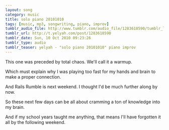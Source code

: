 ```yaml
---
layout: song
category: music
title: solo piano 20101010
tags: [music, mp3, songwriting, piano, improv]
tumblr_audio_file: http://www.tumblr.com/audio_file/1283618590/tumblr_la2vz2YRFU1qzo4ep
tumblr_url: http://t.yelyah.com/post/1283618590
tumblr_date: Sun, 10 Oct 2010 09:23:26
tumblr_type: audio
tumblr_teaser: yelyah - "solo piano 20101010" piano improv
---
```

This one was preceded by total chaos. We'll call it a warmup.

Which must explain why I was playing too fast for my hands and brain to make a proper connection.

And Rails Rumble is next weekend. I thought I'd be much further along by now.

So these next few days can be all about cramming a ton of knowledge into my brain.

And if my school years taught me anything, that means I'll have forgotten it all by the following weekend.
